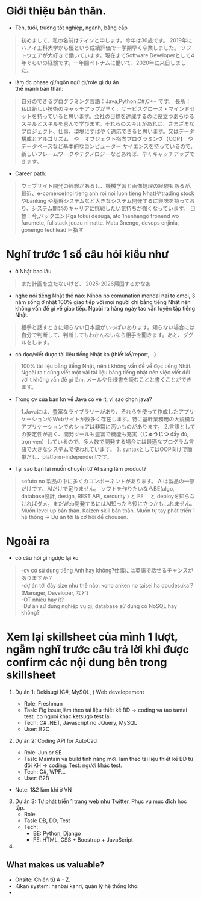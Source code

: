 # Giới thiệu bản thân. 
- Tên, tuổi, trường tốt nghiệp, ngành, bằng cấp
>初めまして、私の名前はティンと申します。今年は30歳です。
2019年にハノイ工科大学から優という成績評価で一学期早く卒業しました。
ソフトウェアが大好きで働いています。現在までSoftware Developerとして4年ぐらいの経験です。一年間ベトナムに働いて、2020年に来日しました。


- làm đc phase gì/ngôn ngữ gì/role gì dự án  
thế mạnh bản thân:
> 自分のできるプログラミング言語：Java,Python,C#,C++ です。
> 長所：私は新しい技術のキャッチアップが早く、サービスグロース・マインドセットを持っていると思います。会社の目標を達成するのに役立つあらゆるスキルとスキルを喜んで学びます。それらのスキルがあれば、さまざまなプロジェクト、仕事、環境にすばやく適応できると思います。又はデータ構成とアルゴリズム　や　オブジェクト指向プログラミング【OOP】　や　データベースなど基本的なコンピューター サイエンスを持っているので、新しいフレームワークやテクノロジーなどあれば、早くキャッチアップできます。

- Career path:
> ウェブサイト開発の経験があるし、機械学習と画像処理の経験もあるが、最近、e-comerce(noi tieng anh roi noi luon tieng Nhat)やtrading stock やbanking や基幹システムなど大きなシステム開発するに興味を持っており、システム開発のキャリアに挑戦したい気持ちが強くなっています。
> 目標：今,バックエンドga tokui desuga, ato 1nenhango fronend wo furumete, fullstack jouzu ni natte. Mata 3nengo, devops enjinia, gonengo techlead 目指す

# Nghĩ trước 1 số câu hỏi kiểu như
- ở Nhật bao lâu
> まだ計画を立たないけど、 2025-2026帰国するかなあ
- nghe nói tiếng Nhật thế nào: Nihon no comunation mondai nai to omoi, 3 năm sống ở nhật 100% giao tiếp với mọi người chỉ bằng tiếng Nhật nên không vấn đề gì về giao tiếp. Ngoài ra hàng ngày tao vẫn luyện tập tiếng Nhật. 
> 相手と話すときに知らない日本語がいっぱいあります。知らない場合には自分で判断して、判断してもわかんないなら相手を聞きます。あと、ググルをします。
- có đọc/viết được tài liệu tiếng Nhật ko (thiết kế/report,...)
> 100% tài liệu bằng tiếng Nhật, nên t không vấn đề về đọc tiếng Nhật. Ngoài ra t cũng viết một vài tài liệu bằng tiếng nhật nên việc viết đối với t không vấn đề gì lắm. メールや仕様書を読むことと書くことができます。
- Trong cv của bạn kn về Java có vẻ ít, vì sao chọn java?

> 1.Javaには、豊富なライブラリーがあり、それらを使って作成したアプリケーションやWebサイトが数多く存在します。特に基幹業務用の大規模なアプリケーションでのショアは非常に高いものがあります。
> 2.言語としての安定性が高く、開発ツールも豊富で機能も充実（**じゅうじつ** đầy đủ, trọn vẹn）しているので、多人数で開発する場合には最適なプログラム言語で大きなシステムで使われています。
> 3. syntaxとしてはOOP向けで簡単だし、platform-independentです。

- Tại sao bạn lại muốn chuyển từ AI sang làm product?
> sofuto no 製品の中に多くのコンポーネントがあります。
> AIは製品の一部だけです、AIだけで足りません。
> ソフトを作りたいならBE(algo, database設計, design, REST API, sercurity ) と FE 　と deployを知らなければダメ。またWeb開発するにはAI知ったら役に立つかもしれません。
> Muốn level up bản thân. Kaizen skill bản thân. Muốn tự tay phát triển 1 hệ thống -> Dự án tới là cơ hội để chousen. 
# Ngoài ra

- có câu hỏi gì ngược lại ko    
> -cv có sử dụng tiếng Anh hay không?仕事には英語で話せるチャンスがありますか？     
> -dự án tới đây size như thế nào: kono anken no taisei ha doudesuka？(Manager, Developer, など)      
> -OT nhiều hay ít?        
> -Dự án sử dụng nghiệp vụ gì, database sử dụng có NoSQL hay không? 

# Xem lại skillsheet của mình 1 lượt, ngẫm nghĩ trước câu trả lời khi được confirm các nội dung bên trong skillsheet 

1. Dự án 1: Dekisugi (C#, MySQL, ) Web developement
    - Role: Freshman 
    - Task: Fig issue,làm theo tài liệu thiết kế BD -> coding va tao tantai test. co nguoi khac ketsugo test lai.
    - Tech: C# .NET, Javascript no JQuery, MySQL 
    - User: B2C

2. Dự án 2: Coding API for AutoCad
    - Role: Junior SE 
    - Task: Maintain và build tính năng mới. làm theo tài liệu thiết kế BD từ đội KH -> coding. Test: người khác test.
    - Tech: C#, WPF... 
    - User: B2B

- Note: 1&2 làm khi ở VN
3. Dự án 3: Tự phát triển 1 trang web như Twitter. Phục vụ mục đích học tập.
    - Role:
    - Task: DB, DD, Test
    - Tech: 
        - BE: Python, Django
        - FE: HTML, CSS + Boostrap + JavaScript
4. 


## What makes us valuable?
- Onsite: Chiến từ A - Z. 
- Kikan system: hanbai kanri, quản lý hệ thống kho. 
- 